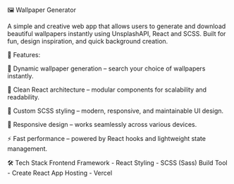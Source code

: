 🖼️ Wallpaper Generator

A simple and creative web app that allows users to generate and download beautiful wallpapers instantly using UnsplashAPI, React and SCSS.
Built for fun, design inspiration, and quick background creation.

🚀 Features:

🎨 Dynamic wallpaper generation – search your choice of wallpapers instantly.

🧠 Clean React architecture – modular components for scalability and readability.

💅 Custom SCSS styling – modern, responsive, and maintainable UI design.

📱 Responsive design – works seamlessly across various devices.

⚡ Fast performance – powered by React hooks and lightweight state management.

🛠️ Tech Stack
Frontend Framework - React
Styling	- SCSS (Sass)
Build Tool - Create React App 
Hosting -	Vercel
